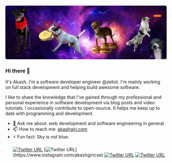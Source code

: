 <a  href="https://akashgiri.com/"><img src = "https://github.com/akashgiricse/akashgiricse/blob/master/src/header.png" style="border-radius: 5px"></a>

### Hi there 👋

It's Akash. I'm a software developer engineer @zeliot. I'm mainly working on full stack development and helping build awesome software.

I like to share the knowledge that I've gained through my professional and personal experience in software development via blog posts and video tutorials. I occasionally contribute to open-source. It helps me keep up to date with programming and development.

- 💬 Ask me about: web development and software engineering in general
- 📫 How to reach me: [akashgiri.com](https://akashgiri.com/)
- ⚡ Fun fact: Sky is not blue.
  <br>
  <br>
  [![Twitter URL](https://img.shields.io/twitter/url?color=%231DA1F2&label=follow&logo=twitter&logoColor=%231DA1F2&style=flat-square&url=https%3A%2F%2Fwww.reddit.com%2Fuser%2Fakashgiricse)](https://twitter.com/akashgiricse) [![Twitter URL](https://img.shields.io/twitter/url?color=%23fb3958&label=follow&logo=instagram&logoColor=%23fb3958&style=flat-square&url=https%3A%2F%2Fwww.instagram.com%2Fakashgiricse_)](https://www.instagram.com/akashgiricse) [![Twitter URL](https://img.shields.io/twitter/url?color=%230072b1&label=connect&logo=linkedin&logoColor=%230072b1&style=flat-square&url=https%3A%2F%2Fwww.linkedin.com%2Fin%2Fakashgiricse%2F)](https://www.linkedin.com/in/akashgiricse/) [![Twitter URL](https://img.shields.io/twitter/url?color=orange&label=follow&logo=reddit&logoColor=orange&style=flat-square&url=https%3A%2F%2Fwww.reddit.com%2Fuser%2Fakashgiricse)](https://www.reddit.com/user/akashgiricse)
